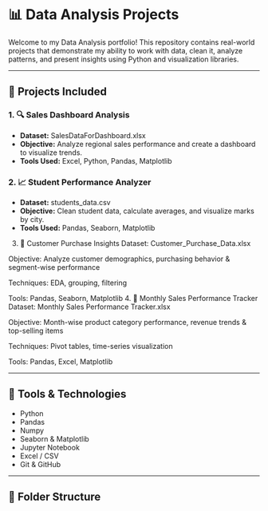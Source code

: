 # 📊 Data Analysis Projects

Welcome to my Data Analysis portfolio! This repository contains real-world projects that demonstrate my ability to work with data, clean it, analyze patterns, and present insights using Python and visualization libraries.

---

## 📁 Projects Included

### 1. 🔍 Sales Dashboard Analysis
- **Dataset:** SalesDataForDashboard.xlsx  
- **Objective:** Analyze regional sales performance and create a dashboard to visualize trends.
- **Tools Used:** Excel, Python, Pandas, Matplotlib

### 2. 📈 Student Performance Analyzer 
- **Dataset:** students_data.csv  
- **Objective:** Clean student data, calculate averages, and visualize marks by city.
- **Tools Used:** Pandas, Seaborn, Matplotlib
3. 🛒 Customer Purchase Insights
Dataset: Customer_Purchase_Data.xlsx

Objective: Analyze customer demographics, purchasing behavior & segment-wise performance

Techniques: EDA, grouping, filtering

Tools: Pandas, Seaborn, Matplotlib
4. 📆 Monthly Sales Performance Tracker
Dataset: Monthly Sales Performance Tracker.xlsx

Objective: Month-wise product category performance, revenue trends & top-selling items

Techniques: Pivot tables, time-series visualization

Tools: Pandas, Excel, Matplotlib

---

## 🧰 Tools & Technologies

- Python  
- Pandas  
- Numpy  
- Seaborn & Matplotlib  
- Jupyter Notebook  
- Excel / CSV  
- Git & GitHub  

---

## 📎 Folder Structure


